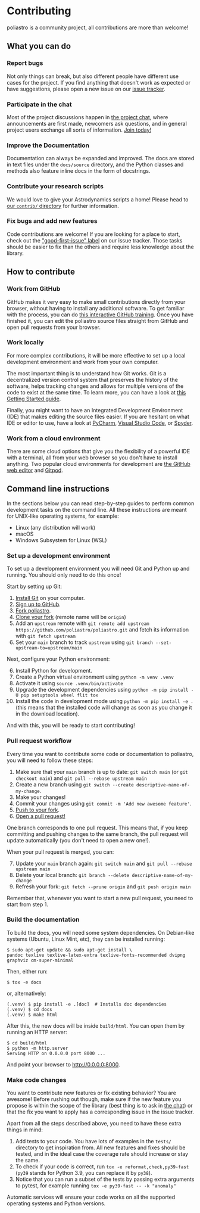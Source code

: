 # Contributing

poliastro is a community project, all contributions are more than welcome!

## What you can do

### Report bugs

Not only things can break, but also different people have
different use cases for the project. If you find anything that doesn't
work as expected or have suggestions, please open a new issue on our
[issue tracker](https://github.com/poliastro/poliastro/issues).

### Participate in the chat

Most of the project discussions happen in [the project chat](http://chat.poliastro.space/),
where announcements are first made, newcomers ask questions,
and in general project users exchange all sorts of information.
[Join today!](http://chat.poliastro.space/)

### Improve the Documentation

Documentation can always be expanded and improved.
The docs are stored in text files under the `docs/source` directory,
and the Python classes and methods also feature inline docs
in the form of docstrings.

### Contribute your research scripts

We would love to give your Astrodynamics scripts a home!
Please head to [our `contrib/` directory](https://github.com/poliastro/poliastro/tree/main/contrib)
for further information.

### Fix bugs and add new features

Code contributions are welcome! If you are looking for a place to start,
check out the ["good-first-issue" label](https://github.com/poliastro/poliastro/labels/good%20first%20issue)
on our issue tracker. Those tasks should be easier to fix than the others
and require less knowledge about the library.

## How to contribute

### Work from GitHub

GitHub makes it very easy to make small contributions
directly from your browser, without having to install any additional software.
To get familiar with the process, you can do
[this interactive GitHub training](https://lab.github.com/githubtraining/introduction-to-github).
Once you have finished it, you can edit the poliastro source files
straight from GitHub and open pull requests from your browser.

### Work locally

For more complex contributions, it will be more effective
to set up a local development environment and work from your own computer.

The most important thing is to understand how Git works. Git is a decentralized
version control system that preserves the history of the software, helps
tracking changes and allows for multiple versions of the code to exist
at the same time. To learn more, you can have a look at
[this Getting Started guide](https://docs.github.com/en/get-started/getting-started-with-git).

Finally, you might want to have an Integrated Development Environment (IDE)
that makes editing the source files easier.
If you are hesitant on what IDE or editor to use,
have a look at [PyCharm](https://www.jetbrains.com/pycharm/),
[Visual Studio Code](https://code.visualstudio.com/),
or [Spyder](https://www.spyder-ide.org/).

### Work from a cloud environment

There are some cloud options that give you
the flexibility of a powerful IDE with a terminal,
all from your web browser so you don't have to install anything.
Two popular cloud environments for development are
[the GitHub web editor](https://github.dev/poliastro/poliastro)
and [Gitpod](https://gitpod.io/#https://github.com/poliastro/poliastro/).

## Command line instructions

In the sections below you can read step-by-step guides to
perform common development tasks on the command line.
All these instructions are meant for UNIX-like operating systems,
for example:

- Linux (any distribution will work)
- macOS
- Windows Subsystem for Linux (WSL)

### Set up a development environment

To set up a development environment you will need Git and Python
up and running. You should only need to do this once!

Start by setting up Git:

1. [Install Git](https://git-scm.com/) on your computer.
2. [Sign up to GitHub](https://github.com/).
3. [Fork poliastro](https://help.github.com/articles/fork-a-repo/).
4. [Clone your fork](https://help.github.com/articles/cloning-a-repository/)
   (remote name will be `origin`)
5. Add an `upstream` remote with `git remote add upstream https://github.com/poliastro/poliastro.git`
   and fetch its information with `git fetch upstream`
6. Set your `main` branch to track `upstream` using `git branch --set-upstream-to=upstream/main`

Next, configure your Python environment:

6. Install Python for development.
7. Create a Python virtual environment using `python -m venv .venv`
8. Activate it using `source .venv/bin/activate`
9. Upgrade the development dependencies using `python -m pip install -U pip setuptools wheel flit tox`
10. Install the code in development mode using `python -m pip install -e .`
    (this means that the installed code will change as soon as you change it in the
    download location).

And with this, you will be ready to start contributing!

### Pull request workflow

Every time you want to contribute some code or documentation to poliastro,
you will need to follow these steps:

1. Make sure that your `main` branch is up to date: `git switch main`
   (or `git checkout main`) and `git pull --rebase upstream main`
2. Create a new branch using `git switch --create descriptive-name-of-my-change`.
3. Make your changes!
4. Commit your changes using `git commit -m 'Add new awesome feature'`.
5. [Push to your fork](https://help.github.com/articles/pushing-to-a-remote/).
6. [Open a pull request!](https://help.github.com/articles/creating-a-pull-request/)

One branch corresponds to one pull request. This means that,
if you keep committing and pushing changes to the same branch,
the pull request will update automatically (you don't need to open a new one!).

When your pull request is merged, you can:

7. Update your `main` branch again: `git switch main` and `git pull --rebase upstream main`
8. Delete your local branch: `git branch --delete descriptive-name-of-my-change`
9. Refresh your fork: `git fetch --prune origin` and `git push origin main`

Remember that, whenever you want to start a new pull request,
you need to start from step 1.

### Build the documentation

To build the docs, you will need some system dependencies.
On Debian-like systems (Ubuntu, Linux Mint, etc),
they can be installed running:

```console
$ sudo apt-get update && sudo apt-get install \
pandoc texlive texlive-latex-extra texlive-fonts-recommended dvipng graphviz cm-super-minimal
```

Then, either run:

```console
$ tox -e docs
```

or, alternatively:

```console
(.venv) $ pip install -e .[doc]  # Installs doc dependencies
(.venv) $ cd docs
(.venv) $ make html
```

After this, the new docs will be inside `build/html`. You can open them
by running an HTTP server:

```console
$ cd build/html
$ python -m http.server
Serving HTTP on 0.0.0.0 port 8000 ...
```

And point your browser to <http://0.0.0.0:8000>.

### Make code changes

You want to contribute new features or fix existing behavior? You are awesome!
Before rushing out though, make sure if the new feature you propose
is within the scope of the library (best thing is to ask in
[the chat](http://chat.poliastro.space/))
or that the fix you want to apply has a corresponding issue in the issue tracker.

Apart from all the steps described above, you need to have these extra things in mind:

1. Add tests to your code. You have lots of examples in the `tests/` directory
   to get inspiration from. All new features and fixes should be tested,
   and in the ideal case the coverage rate should increase or stay the same.
2. To check if your code is correct, run `tox -e reformat,check,py39-fast`
   (`py39` stands for Python 3.9, you can replace it by `py38`).
3. Notice that you can run a subset of the tests by
   passing extra arguments to pytest, for example running
   `tox -e py39-fast -- -k "anomaly"`

Automatic services will ensure your code works
on all the supported operating systems and Python versions.
